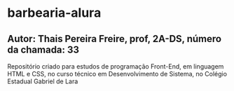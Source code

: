 # barbearia-alura

## Autor: Thais Pereira Freire, prof, 2A-DS, número da chamada: 33

Repositório criado para estudos de programação Front-End, em linguagem HTML e CSS, no curso técnico em Desenvolvimento de Sistema, no Colégio Estadual Gabriel de Lara
